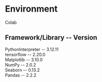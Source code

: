 # Environment
Colab

## Framework/Library -- Version
PythonInterpreter -- 3.12.11<br/>
tensorflow -- 2.20.0<br/>
Matplotlib -- 3.10.0<br/>
NumPy -- 2.0.2<br/>
Seaborn -- 0.13.2<br/>
Pandas -- 2.2.2<br/>
